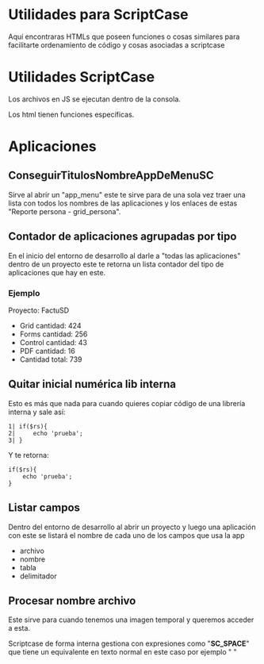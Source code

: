 # Utilidades para ScriptCase
Aquí encontraras HTMLs que poseen funciones o cosas similares para facilitarte ordenamiento de código y cosas asociadas a scriptcase

# Utilidades ScriptCase
Los archivos en JS se ejecutan dentro de la consola.

Los html tienen funciones específicas.

# Aplicaciones

## ConseguirTitulosNombreAppDeMenuSC
Sirve al abrir un "app_menu" este te sirve para de una sola vez traer una lista con todos los nombres de las aplicaciones y los enlaces de estas "Reporte persona - grid_persona".

## Contador de aplicaciones agrupadas por tipo
En el inicio del entorno de desarrollo al darle a "todas las aplicaciones" dentro de un proyecto este te retorna un lista contador del tipo de aplicaciones que hay en este.

### Ejemplo
Proyecto: FactuSD 

* Grid cantidad: 424 
* Forms cantidad: 256 
* Control cantidad: 43 
* PDF cantidad: 16 
* Cantidad total: 739 

## Quitar inicial numérica lib interna
Esto es más que nada para cuando quieres copiar código de una librería interna y sale así:

```
1| if($rs){
2|     echo 'prueba';    
3| }
```

Y te retorna:

```
if($rs){
    echo 'prueba';    
}
```

## Listar campos
Dentro del entorno de desarrollo al abrir un proyecto y luego una aplicación con este se listará el nombre de cada uno de los campos que usa la app

* archivo
* nombre
* tabla
* delimitador

## Procesar nombre archivo
Este sirve para cuando tenemos una imagen temporal y queremos acceder a esta.

Scriptcase de forma interna gestiona con expresiones como "__SC_SPACE__" que tiene un equivalente en texto normal en este caso por ejemplo " "



